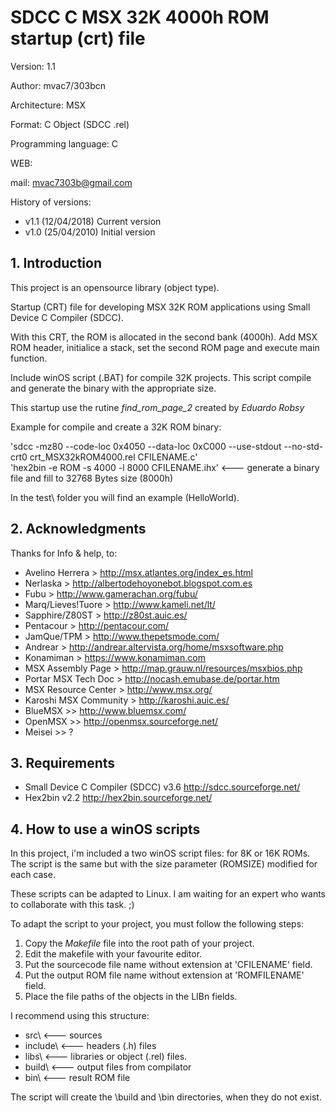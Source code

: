 # SDCC C MSX 32K 4000h ROM startup (crt) file

Version: 1.1

Author: mvac7/303bcn

Architecture: MSX

Format: C Object (SDCC .rel)

Programming language: C

WEB:
 
mail: mvac7303b@gmail.com



History of versions:
- v1.1 (12/04/2018) Current version
- v1.0 (25/04/2010) Initial version



## 1. Introduction

This project is an opensource library (object type).

Startup (CRT) file for developing MSX 32K ROM applications using Small Device C 
Compiler (SDCC). 

With this CRT, the ROM is allocated in the second bank (4000h). 
Add MSX ROM header, initialice a stack, set the second ROM page and execute main function. 
  
Include winOS script (.BAT) for compile 32K projects.
This script compile and generate the binary with the appropriate size.

This startup use the rutine *find_rom_page_2* created by *Eduardo Robsy*


Example for compile and create a 32K ROM binary:
  
'sdcc -mz80 --code-loc 0x4050 --data-loc 0xC000 --use-stdout --no-std-crt0 crt_MSX32kROM4000.rel CFILENAME.c'                           
'hex2bin -e ROM -s 4000 -l 8000 CFILENAME.ihx'   <--- generate a binary file and fill to 32768 Bytes size (8000h) 


In the test\ folder you will find an example (HelloWorld).



## 2. Acknowledgments
  
Thanks for Info & help, to:

* Avelino Herrera > http://msx.atlantes.org/index_es.html
* Nerlaska > http://albertodehoyonebot.blogspot.com.es
* Fubu > http://www.gamerachan.org/fubu/
* Marq/Lieves!Tuore > http://www.kameli.net/lt/
* Sapphire/Z80ST > http://z80st.auic.es/
* Pentacour > http://pentacour.com/
* JamQue/TPM > http://www.thepetsmode.com/
* Andrear > http://andrear.altervista.org/home/msxsoftware.php
* Konamiman > https://www.konamiman.com
* MSX Assembly Page > http://map.grauw.nl/resources/msxbios.php
* Portar MSX Tech Doc > http://nocash.emubase.de/portar.htm
* MSX Resource Center > http://www.msx.org/
* Karoshi MSX Community > http://karoshi.auic.es/
* BlueMSX >> http://www.bluemsx.com/
* OpenMSX >> http://openmsx.sourceforge.net/
* Meisei  >> ?



## 3. Requirements

* Small Device C Compiler (SDCC) v3.6 http://sdcc.sourceforge.net/
* Hex2bin v2.2 http://hex2bin.sourceforge.net/ 



## 4. How to use a winOS scripts

In this project, i'm included a two winOS script files: for 8K or 16K ROMs.
The script is the same but with the size parameter (ROMSIZE) modified for each case.

These scripts can be adapted to Linux. I am waiting for an expert who wants to collaborate with this task. ;) 

To adapt the script to your project, you must follow the following steps:

1. Copy the *Makefile* file into the root path of your project.
2. Edit the makefile with your favourite editor.
3. Put the sourcecode file name without extension at 'CFILENAME' field.
4. Put the output ROM file name without extension at 'ROMFILENAME' field.
5. Place the file paths of the objects in the LIBn fields.

I recommend using this structure:

- src\      <--- sources
- include\  <--- headers (.h) files
- libs\     <--- libraries or object (.rel) files.
- build\    <--- output files from compilator
- bin\      <--- result ROM file

The script will create the \build and \bin directories, when they do not exist.
